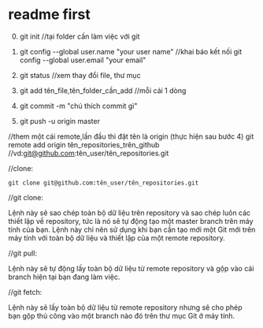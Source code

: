 # readme first
0. git init //tại folder cần làm việc với git

1.  git config --global user.name "your user name" //khai báo kết nối
	git config --global user.email "your email"

2.  git status //xem thay đổi file, thư mục

3. git add tên_file,tên_folder_cần_add //mỗi cái 1 dòng

4.  git commit -m "chú thích commit gì"

5.  git push -u origin master


//them một cái remote,lần đầu thì đặt tên là origin (thực hiện sau bước 4)
    git remote add origin tên_repositories_trên_github //vd:git@github.com:tên_user/tên_repositories.git

//clone:

	git clone git@github.com:tên_user/tên_repositories.git

//git clone:

Lệnh này sẽ sao chép toàn bộ dữ liệu trên repository và sao chép luôn các thiết lập về repository, tức là nó sẽ tự động tạo một master branch trên máy tính của bạn. Lệnh này chỉ nên sử dụng khi bạn cần tạo mới một Git mới trên máy tính với toàn bộ dữ liệu và thiết lập của một remote repository.

//git pull:

Lệnh này sẽ tự động lấy toàn bộ dữ liệu từ remote repository và gộp vào cái branch hiện tại bạn đang làm việc.

//git fetch:

Lệnh này sẽ lấy toàn bộ dữ liệu từ remote repository nhưng sẽ cho phép bạn gộp thủ công vào một branch nào đó trên thư mục Git ở máy tính.